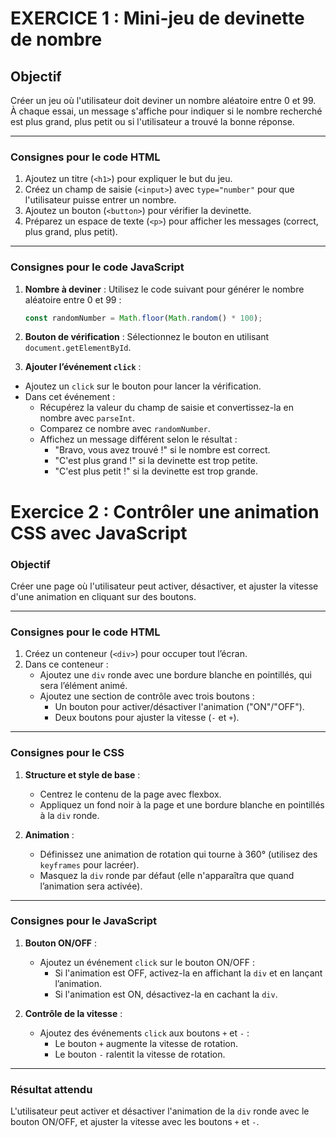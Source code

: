 # EXERCICE 1 : Mini-jeu de devinette de nombre

## Objectif
Créer un jeu où l'utilisateur doit deviner un nombre aléatoire entre 0 et 99.  
À chaque essai, un message s'affiche pour indiquer si le nombre recherché est plus grand, plus petit ou si l'utilisateur a trouvé la bonne réponse.

---

### Consignes pour le code HTML

1. Ajoutez un titre (`<h1>`) pour expliquer le but du jeu.
2. Créez un champ de saisie (`<input>`) avec `type="number"` pour que l'utilisateur puisse entrer un nombre.
3. Ajoutez un bouton (`<button>`) pour vérifier la devinette.
4. Préparez un espace de texte (`<p>`) pour afficher les messages (correct, plus grand, plus petit).

---

### Consignes pour le code JavaScript

1. **Nombre à deviner** : Utilisez le code suivant pour générer le nombre aléatoire entre 0 et 99 :
 
   ```javascript
   const randomNumber = Math.floor(Math.random() * 100);
   ```

2. **Bouton de vérification** : Sélectionnez le bouton en utilisant `document.getElementById`.

3. **Ajouter l’événement `click`** :

 - Ajoutez un `click` sur le bouton pour lancer la vérification.
 - Dans cet événement :
   - Récupérez la valeur du champ de saisie et convertissez-la en nombre avec `parseInt`.
   - Comparez ce nombre avec `randomNumber`.
   - Affichez un message différent selon le résultat :
     - "Bravo, vous avez trouvé !" si le nombre est correct.
     - "C'est plus grand !" si la devinette est trop petite.
     - "C'est plus petit !" si la devinette est trop grande.


# Exercice 2 : Contrôler une animation CSS avec JavaScript

### Objectif
Créer une page où l'utilisateur peut activer, désactiver, et ajuster la vitesse d'une animation en cliquant sur des boutons.

---

### Consignes pour le code HTML

1. Créez un conteneur (`<div>`) pour occuper tout l’écran.
2. Dans ce conteneur :
   - Ajoutez une `div` ronde avec une bordure blanche en pointillés, qui sera l’élément animé.
   - Ajoutez une section de contrôle avec trois boutons :
     - Un bouton pour activer/désactiver l'animation ("ON"/"OFF").
     - Deux boutons pour ajuster la vitesse (`-` et `+`).

---

### Consignes pour le CSS

1. **Structure et style de base** :
   - Centrez le contenu de la page avec flexbox.
   - Appliquez un fond noir à la page et une bordure blanche en pointillés à la `div` ronde.
   
2. **Animation** :
   - Définissez une animation de rotation qui tourne à 360° (utilisez des `keyframes` pour lacréer).
   - Masquez la `div` ronde par défaut (elle n'apparaîtra que quand l’animation sera activée).

---

### Consignes pour le JavaScript

1. **Bouton ON/OFF** :
   - Ajoutez un événement `click` sur le bouton ON/OFF :
     - Si l'animation est OFF, activez-la en affichant la `div` et en lançant l’animation.
     - Si l'animation est ON, désactivez-la en cachant la `div`.
   
2. **Contrôle de la vitesse** :
   - Ajoutez des événements `click` aux boutons `+` et `-` :
     - Le bouton `+` augmente la vitesse de rotation.
     - Le bouton `-` ralentit la vitesse de rotation.

---

### Résultat attendu
L'utilisateur peut activer et désactiver l'animation de la `div` ronde avec le bouton ON/OFF, et ajuster la vitesse avec les boutons `+` et `-`.
